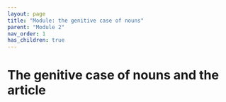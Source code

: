 ```yaml
---
layout: page
title: "Module: the genitive case of nouns"
parent: "Module 2"
nav_order: 1
has_children: true
---
```


# The genitive case of nouns and the article

